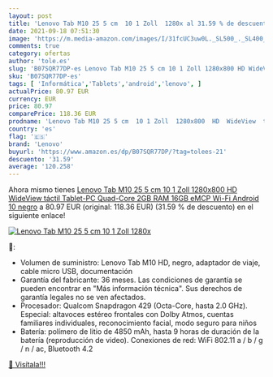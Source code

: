 ```yaml
---
layout: post
title: 'Lenovo Tab M10 25 5 cm  10 1 Zoll  1280x al 31.59 % de descuento'
date: 2021-09-18 07:51:30
image: 'https://m.media-amazon.com/images/I/31fcUC3uw0L._SL500_._SL400_.jpg'
comments: true
category: ofertas
author: 'tole.es'
slug: 'B07SQR77DP-es Lenovo Tab M10 25 5 cm 10 1 Zoll 1280x800 HD WideView...'
sku: 'B07SQR77DP-es'
tags: [ 'Informática','Tablets','android','lenovo', ]
actualPrice: 80.97 EUR
currency: EUR
price: 80.97
comparePrice: 118.36 EUR
prodname: 'Lenovo Tab M10 25 5 cm  10 1 Zoll  1280x800  HD  WideView  táctil  Tablet-PC  Quad-Core  2GB RAM  16GB eMCP  Wi-Fi  Android 10  negro'
country: 'es'
flag: '🇪🇸'
brand: 'Lenovo'
buyurl: 'https://www.amazon.es/dp/B07SQR77DP/?tag=tolees-21'
descuento: '31.59'
average: '120.258'
---
```


Ahora mismo tienes [Lenovo Tab M10 25 5 cm  10 1 Zoll  1280x800  HD  WideView  táctil  Tablet-PC  Quad-Core  2GB RAM  16GB eMCP  Wi-Fi  Android 10  negro](https://www.amazon.es/dp/B07SQR77DP/?tag=tolees-21) a 80.97 EUR (original: 118.36 EUR) (31.59 %  de descuento) en el siguiente enlace!

[![Lenovo Tab M10 25 5 cm  10 1 Zoll  1280x](https://m.media-amazon.com/images/I/31fcUC3uw0L._SL500_._SL400_.jpg)](https://www.amazon.es/dp/B07SQR77DP/?tag=tolees-21)

🔎:

- Volumen de suministro: Lenovo Tab M10 HD, negro, adaptador de viaje, cable micro USB, documentación
- Garantía del fabricante: 36 meses. Las condiciones de garantía se pueden encontrar en "Más información técnica". Sus derechos de garantía legales no se ven afectados.
- Procesador: Qualcom Snapdragon 429 (Octa-Core, hasta 2.0 GHz). Especial: altavoces estéreo frontales con Dolby Atmos, cuentas familiares individuales, reconocimiento facial, modo seguro para niños
- Batería: polímero de litio de 4850 mAh, hasta 9 horas de duración de la batería (reproducción de video). Conexiones de red: WiFi 802.11 a / b / g / n / ac, Bluetooth 4.2

[🛒 Visítala!!!](https://www.amazon.es/dp/B07SQR77DP/?tag=tolees-21)
